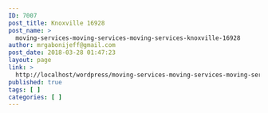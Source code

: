 ```yaml
---
ID: 7007
post_title: Knoxville 16928
post_name: >
  moving-services-moving-services-moving-services-knoxville-16928
author: mrgabonijeff@gmail.com
post_date: 2018-03-28 01:47:23
layout: page
link: >
  http://localhost/wordpress/moving-services-moving-services-moving-services-knoxville-16928/
published: true
tags: [ ]
categories: [ ]
---
```

